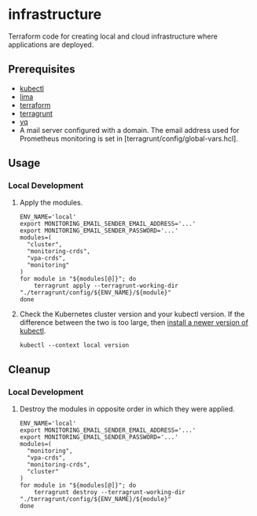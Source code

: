 # infrastructure

Terraform code for creating local and cloud infrastructure where applications are deployed.

## Prerequisites

* [kubectl](https://kubernetes.io/docs/tasks/tools/)
* [lima](https://github.com/lima-vm/lima)
* [terraform](https://developer.hashicorp.com/terraform/install)
* [terragrunt](https://terragrunt.gruntwork.io/docs/getting-started/install/)
* [yq](https://mikefarah.gitbook.io/yq)
* A mail server configured with a domain. The email address used for Prometheus monitoring is set in [terragrunt/config/global-vars.hcl].

## Usage

### Local Development

1. Apply the modules.
    ```
    ENV_NAME='local'
    export MONITORING_EMAIL_SENDER_EMAIL_ADDRESS='...'
    export MONITORING_EMAIL_SENDER_PASSWORD='...'
    modules=(
      "cluster",
      "monitoring-crds",
      "vpa-crds",
      "monitoring"
    )
    for module in "${modules[@]}"; do
        terragrunt apply --terragrunt-working-dir "./terragrunt/config/${ENV_NAME}/${module}"
    done
    ```
1. Check the Kubernetes cluster version and your kubectl version. If the difference between the two is too large, then [install a newer version of kubectl](https://kubernetes.io/docs/tasks/tools/).
    ```
    kubectl --context local version
    ```

## Cleanup

### Local Development

1. Destroy the modules in opposite order in which they were applied.
    ```
    ENV_NAME='local'
    export MONITORING_EMAIL_SENDER_EMAIL_ADDRESS='...'
    export MONITORING_EMAIL_SENDER_PASSWORD='...'
    modules=(
      "monitoring",
      "vpa-crds",
      "monitoring-crds",
      "cluster"
    )
    for module in "${modules[@]}"; do
        terragrunt destroy --terragrunt-working-dir "./terragrunt/config/${ENV_NAME}/${module}"
    done
